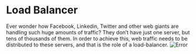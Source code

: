 # Load Balancer
Ever wonder how Facebook, Linkedin, Twitter and other web giants are handling such huge amounts of traffic? They don’t have just one server, but tens of thousands of them. In order to achieve this, web traffic needs to be distributed to these servers, and that is the role of a load-balancer.
![Error](https://s3.amazonaws.com/intranet-projects-files/holbertonschool-sysadmin_devops/174/load-balancing.png)